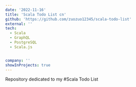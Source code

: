 ```yaml
---
date: '2022-11-16'
title: 'Scala Todo List cn'
github: 'https://github.com/zuozuo12345/scala-todo-list'
external: ''
tech:
  - Scala
  - GraphQL
  - PostgreSQL
  - Scala.js


company: ''
showInProjects: true
---
```

Repository dedicated to my #Scala Todo List
